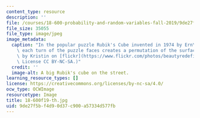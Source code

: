 ```yaml
---
content_type: resource
description: ''
file: /courses/18-600-probability-and-random-variables-fall-2019/9de27f5bf4d90d37c900a57334d577fb_18-600f19-th.jpg
file_size: 35055
file_type: image/jpeg
image_metadata:
  caption: "In the popular puzzle Rubik's Cube invented in 1974 by Ern\u0151 Rubik,\
    \ each turn of the puzzle faces creates a permutation of the surface colors. (Image\
    \ by Kristin on [flickr](https://www.flickr.com/photos/beautyredefined/2382002801/in/photolist-4CuorP-5KMQKC-aftc2d-7RJATY-6xKhTh-afqpU8-5NtGnK-2d4u2em-PVc7h-bFhNrD-bnAxKX-8bSWq7-64DSQh-4CBEX-dhVTQo-2BHvv-6aoDgN-hymPBX-26BJpW-ux4zg-71FAyY-WNfR7J-7RzrHP-26xdKg-5Tcfn9-aYYHGk-5mXQpV-e6j1BD-9U1uKJ-4LGnTT-4rUw2d-7AkYdd-5Pk3f-xFQaMy-q41FVA-RecRWZ-MunqNE-4utzEG-8rTBEv-4LLyMd-26xdQR-zeKLi-9FsAK9-4LGogF-4XU5GF-MiywnC-7ixAp-4LLzks-rknjb-JyfQ9).\
    \ License CC BY-NC-SA.)"
  credit: ''
  image-alt: A big Rubik's cube on the street.
learning_resource_types: []
license: https://creativecommons.org/licenses/by-nc-sa/4.0/
ocw_type: OCWImage
resourcetype: Image
title: 18-600f19-th.jpg
uid: 9de27f5b-f4d9-0d37-c900-a57334d577fb
---
```

